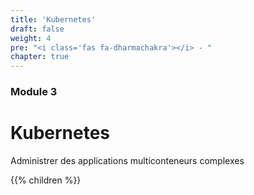 ```yaml
---
title: 'Kubernetes'
draft: false
weight: 4
pre: "<i class='fas fa-dharmachakra'></i> - "
chapter: true
---
```


### Module 3

# Kubernetes

Administrer des applications multiconteneurs complexes

{{% children  %}}

